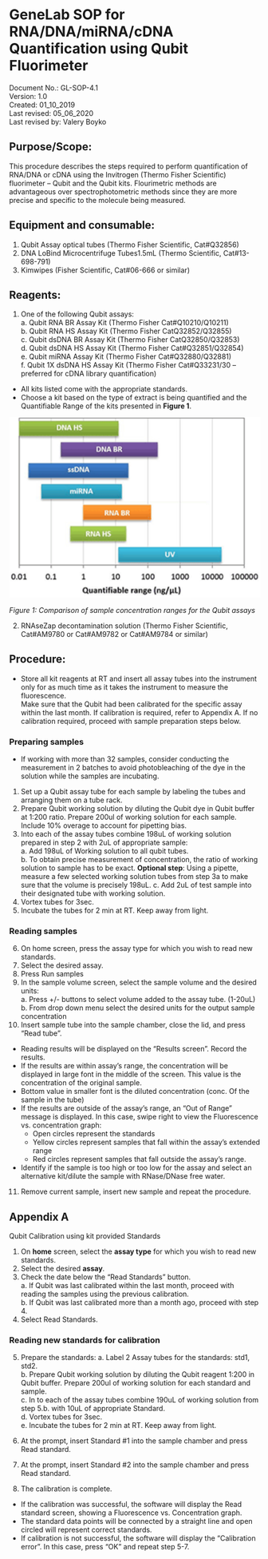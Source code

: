 # GeneLab SOP for RNA/DNA/miRNA/cDNA Quantification using Qubit Fluorimeter #
Document No.:	GL-SOP-4.1  
Version:	1.0  
Created:	01_10_2019  
Last revised: 	05_06_2020  
Last revised by:	Valery Boyko  

## Purpose/Scope: ##
This procedure describes the steps required to perform quantification of RNA/DNA or cDNA using the Invitrogen (Thermo Fisher Scientific) fluorimeter – Qubit and the Qubit kits. Flourimetric methods are advantageous over spectrophotometric methods since they are more precise and specific to the molecule being measured.

## Equipment and consumable: ##
1.	Qubit Assay optical tubes (Thermo Fisher Scientific, Cat#Q32856)
2.	DNA LoBind Microcentrifuge Tubes1.5mL (Thermo Scientific, Cat#13-698-791)
3.	Kimwipes (Fisher Scientific, Cat#06-666 or similar) 

## Reagents: ##
1.	One of the following Qubit assays:  
  a.	Qubit RNA BR Assay Kit (Thermo Fisher Cat#Q10210/Q10211)  
  b.	Qubit RNA HS Assay Kit (Thermo Fisher CatQ32852/Q32855)  
  c.	Qubit dsDNA BR Assay Kit (Thermo Fisher CatQ32850/Q32853)  
  d.	Qubit dsDNA HS Assay Kit (Thermo Fisher Cat#Q32851/Q32854)  
  e.	Qubit miRNA Assay Kit (Thermo Fisher Cat#Q32880/Q32881)  
  f.	Qubit 1X dsDNA HS Assay Kit (Thermo Fisher Cat#Q33231/30 – preferred for cDNA library quantification)  
* All kits listed come with the appropriate standards. 
* Choose a kit based on the type of extract is being quantified and the Quantifiable Range of the kits presented in **Figure 1**. 

<img src="qubit_assays.png">

*Figure 1: Comparison of sample concentration ranges for the Qubit assays*

2.	RNAseZap decontamination solution (Thermo Fisher Scientific, Cat#AM9780 or Cat#AM9782 or Cat#AM9784 or similar) 

## Procedure: ##
* Store all kit reagents at RT and insert all assay tubes into the instrument only for as much time as it takes the instrument to measure the fluorescence.  
Make sure that the Qubit had been calibrated for the specific assay within the last month. If calibration is required, refer to Appendix A. If no calibration required, proceed with sample preparation steps below. 

### Preparing samples ###
* If working with more than 32 samples, consider conducting the measurement in 2 batches to avoid photobleaching of the dye in the solution while the samples are incubating. 
1.	Set up a Qubit assay tube for each sample by labeling the tubes and arranging them on a tube rack. 
2.	Prepare Qubit working solution by diluting the Qubit dye in Qubit buffer at 1:200 ratio. Prepare 200ul of working solution for each sample. Include 10% overage to account for pipetting bias. 
3.	Into each of the assay tubes combine 198uL of working solution prepared in step 2 with 2uL of appropriate sample:  
  a.	Add 198uL of Working solution to all  qubit tubes.  
  b.	To obtain precise measurement of concentration, the ratio of working solution to sample has to be exact. **Optional step**: Using a pipette, measure a few selected working solution tubes from step 3a to make sure that the volume is precisely 198uL. 
  c.	Add 2uL of test sample into their designated tube with working solution.  
4.	Vortex tubes for 3sec.
5.	Incubate the tubes for 2 min at RT. Keep away from light. 

### Reading samples ###
6.	On home screen, press the assay type for which you wish to read new standards. 
7.	Select the desired assay.
8.	Press Run samples
9.	In the sample volume screen, select the sample volume and the desired units:  
  a.	Press +/- buttons to select volume added to the assay tube. (1-20uL)  
  b.	From drop down menu select the desired units for the output sample concentration  
10.	Insert sample tube into the sample chamber, close the lid, and press “Read tube”. 
* Reading results will be displayed on the “Results screen”. Record the results.
* If the results are within assay’s range, the concentration will be displayed in large font in the middle of the screen. This value is the concentration of the original sample. 
* Bottom value in smaller font is the diluted concentration (conc. Of the sample in the tube) 
* If the results are outside of the assay’s range, an “Out of Range” message is displayed. In this case, swipe right to view the Fluorescence vs. concentration graph:
  * Open circles represent the standards
  * Yellow circles represent samples that fall within the assay’s extended range
  * Red circles represent samples that fall outside the assay’s range. 
* Identify if the sample is too high or too low for the assay and select an alternative kit/dilute the sample with RNase/DNase free water. 
11.	Remove current sample, insert new sample and repeat the procedure. 

## Appendix A ##
Qubit Calibration using kit provided Standards


1.	On **home** screen, select the **assay type** for which you wish to read new standards. 
2.	Select the desired **assay**.
3.	Check the date below the “Read Standards” button.  
  a.	If Qubit was last calibrated within the last month, proceed with reading the samples using the previous calibration.  
  b.	If Qubit was last calibrated more than a month ago, proceed with step 4.   
4.	Select Read Standards. 

### Reading new standards for calibration ###
5.	Prepare the standards:
  a.	Label 2 Assay tubes for the standards: std1, std2.  
  b.	Prepare Qubit working solution by diluting the Qubit reagent 1:200 in Qubit buffer. Prepare 200ul of working solution for each standard and sample.  
  c.	In to each of the assay tubes combine 190uL of working solution from step 5.b. with 10uL of appropriate Standard.  
  d.	Vortex tubes for 3sec.  
  e.	Incubate the tubes for 2 min at RT. Keep away from light.  

6.	At the prompt, insert Standard #1 into the sample chamber and press Read standard. 
7.	At the prompt, insert Standard #2 into the sample chamber and press Read standard. 
8.	The calibration is complete. 
* If the calibration was successful, the software will display the Read standard screen, showing a Fluorescence vs. Concentration graph. 
* The standard data points will be connected by a straight line and open circled will represent correct standards. 
* If calibration is not successful, the software will display the “Calibration error”. In this case, press “OK” and repeat step 5-7. 

